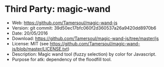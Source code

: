 Third Party: magic-wand
=======================

* Web: https://github.com/Tamersoul/magic-wand-js
* Version: git commit: 39d50ec17bfc060f2d360537a26a9420dd8970b6
* Date: 20/05/2016
* Download: https://github.com/Tamersoul/magic-wand-js/tree/master/js
* License: MIT (see https://github.com/Tamersoul/magic-wand-js/blob/master/LICENSE.txt)
* Description: Magic wand tool (fuzzy selection) by color for Javascript.
* Purpose for atk: dependency of the floodfill tool.
